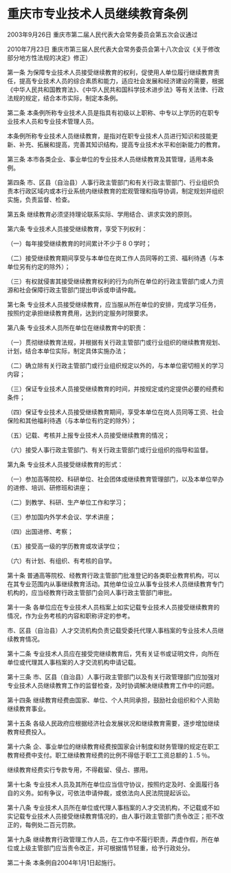 # 重庆市专业技术人员继续教育条例

2003年9月26日 重庆市第二届人民代表大会常务委员会第五次会议通过

2010年7月23日 重庆市第三届人民代表大会常务委员会第十八次会议《关于修改部分地方性法规的决定》修正）

<!-- INFO END -->

第一条 为保障专业技术人员接受继续教育的权利，促使用人单位履行继续教育责任，提高专业技术人员的综合素质和能力，适应社会发展和经济建设的需要，根据《中华人民共和国教育法》、《中华人民共和国科学技术进步法》等有关法律、行政法规的规定，结合本市实际，制定本条例。

第二条 本条例所称专业技术人员是指具有初级以上职称、中专以上学历的在职专业技术人员和专业技术管理人员。

本条例所称专业技术人员继续教育，是指对在职专业技术人员进行知识和技能更新、补充、拓展和提高，完善其知识结构，提高专业技术水平和创新能力的教育。

第三条 本市各类企业、事业单位的专业技术人员继续教育及其管理，适用本条例。

第四条 市、区县（自治县）人事行政主管部门和有关行政主管部门、行业组织负责本行政区域内或本行业系统内继续教育的宏观管理和指导协调，制定规划并组织实施，负责监督、检查。

第五条 继续教育必须坚持理论联系实际、学用结合、讲求实效的原则。

第六条 专业技术人员接受继续教育，享受下列权利：

（一）每年接受继续教育的时间累计不少于８０学时；

（二）接受继续教育期间享受与本单位在岗工作人员同等的工资、福利待遇（与本单位另有约定的除外）；

（三）有权就侵害其接受继续教育权利的行为向所在单位的行政主管部门或人力资源和社会保障行政主管部门提出申诉或申请仲裁。

第七条 专业技术人员接受继续教育，应当服从所在单位的安排，完成学习任务，按照约定承担继续教育费用，达到约定服务时限要求。

第八条 专业技术人员所在单位在继续教育中的职责：

（一）贯彻继续教育法规，并根据有关行政主管部门或行业组织的继续教育规划、计划，结合本单位实际，制定具体实施办法；

（二）确立除有关行政主管部门或行业组织规定以外的，与本单位密切相关的学习内容；

（三）保证专业技术人员接受继续教育的时间，并按规定或约定提供必要的经费和条件；

（四）保证专业技术人员接受继续教育期间，享受本单位在岗人员同等工资、社会保险和其他福利待遇（与本单位有约定的除外）；

（五）记载、考核并上报专业技术人员接受继续教育的情况；

（六）接受人事行政主管部门、有关行政主管部门或行业组织的指导和监督。

第九条 专业技术人员接受继续教育的形式：

（一）参加高等院校、科研单位、社会团体或继续教育管理部门，以及本单位举办的进修、培训、研修班和讲座；

（二）到教学、科研、生产单位工作和学习；

（三）参加国内外学术会议、学术讲座；

（四）出国进修、考察；

（五）接受高一级的学历教育或攻读学位；

（六）有计划、有组织、有考核的自学。

第十条 普通高等院校、经教育行政主管部门批准登记的各类职业教育机构，可以在其专业范围内从事继续教育活动。其他单位设立从事专业技术人员继续教育专门机构的，应当经教育行政主管部门会同人事行政主管部门审批。

第十一条 各单位应在专业技术人员档案上如实记载专业技术人员接受继续教育的情况，作为业务考核的内容和职称评定的参考。

市、区县（自治县）人才交流机构负责记载受委托代理人事档案的专业技术人员继续教育情况。

第十二条 专业技术人员应在接受完继续教育后，凭有关证书或证明文件，向所在单位或代理其人事档案的人才交流机构申请记载。

第十三条 市、区县（自治县）人事行政主管部门以及有关行政管理部门应加强对专业技术人员继续教育工作的监督检查，及时协调解决继续教育工作中的问题。

第十四条 继续教育经费由国家、单位、个人共同承担，鼓励社会组织和个人资助继续教育事业。

第十五条 各级人民政府应根据经济社会发展状况和继续教育需要，逐步增加继续教育经费投入。

第十六条 企、事业单位的继续教育经费按国家会计制度和财务管理的规定在职工教育经费中支付。职工继续教育经费的比例不得低于职工工资总额的１.５％。

继续教育经费实行专款专用，不得截留、侵占、挪用。

第十七条 专业技术人员及其所在单位应当信守协议，按照约定及时、全面履行各自的义务。如有争议，可依法申请仲裁，或依法向人民法院提起诉讼。

第十八条 专业技术人员所在单位或代理人事档案的人才交流机构，不记载或不如实记载专业技术人员接受继续教育情况的，由人事行政主管部门责令改正；拒不改正的，每例处二百元罚款。

第十九条 继续教育行政管理工作人员，在工作中不履行职责，弄虚作假，所在单位或上级主管部门应当责令改正，并可根据情节轻重，给予行政处分。

第二十条 本条例自2004年1月1日起施行。

